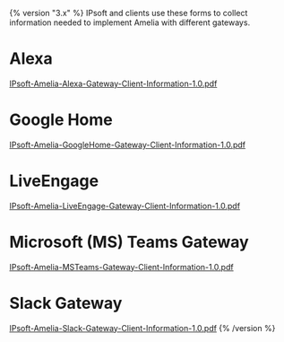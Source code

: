 {% version "3.x" %}
IPsoft and clients use these forms to collect information needed to implement Amelia with different gateways.
# Alexa
[IPsoft-Amelia-Alexa-Gateway-Client-Information-1.0.pdf](attachments/23396826/25461107.pdf)
# Google Home
[IPsoft-Amelia-GoogleHome-Gateway-Client-Information-1.0.pdf](attachments/23396826/25461105.pdf)
# LiveEngage
[IPsoft-Amelia-LiveEngage-Gateway-Client-Information-1.0.pdf](attachments/23396826/25462854.pdf)
# Microsoft (MS) Teams Gateway
[IPsoft-Amelia-MSTeams-Gateway-Client-Information-1.0.pdf](attachments/23396826/23396827.pdf)
# Slack Gateway
[IPsoft-Amelia-Slack-Gateway-Client-Information-1.0.pdf](attachments/23396826/23396828.pdf)
{% /version %}
